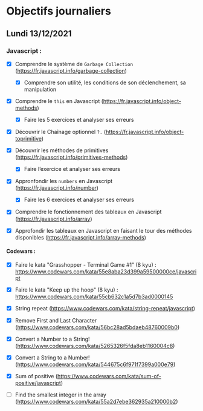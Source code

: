 # Objectifs journaliers

## Lundi 13/12/2021 


### Javascript :

* [X] Comprendre le système de `Garbage Collection` (https://fr.javascript.info/garbage-collection)
  * [X] Comprendre son utilité, les conditions de son déclenchement, sa manipulation
* [X] Comprendre le `this` en Javascript (https://fr.javascript.info/object-methods)
  * [X] Faire les 5 exercices et analyser ses erreurs
* [X] Découvrir le Chaînage optionnel `?.` (https://fr.javascript.info/object-toprimitive)
* [X] Découvrir les méthodes de primitives (https://fr.javascript.info/primitives-methods)
  * [X] Faire l’exercice et analyser ses erreurs
* [X] Appronfondir les `numbers` en Javascript (https://fr.javascript.info/number)
  * [X] Faire les 6 exercices et analyser ses erreurs
* [X] Comprendre le fonctionnement des tableaux en Javascript (https://fr.javascript.info/array)
* [X] Approfondir les tableaux en Javascript en faisant le tour des méthodes disponibles (https://fr.javascript.info/array-methods)




#### Codewars :

* [X] Faire le kata "Grasshopper - Terminal Game #1" (8 kyu) : https://www.codewars.com/kata/55e8aba23d399a59500000ce/javascript
* [X] Faire le kata "Keep up the hoop" (8 kyu) : https://www.codewars.com/kata/55cb632c1a5d7b3ad0000145
* [X] String repeat (https://www.codewars.com/kata/string-repeat/javascript)
* [X] Remove First and Last Character (https://www.codewars.com/kata/56bc28ad5bdaeb48760009b0)
* [X] Convert a Number to a String! (https://www.codewars.com/kata/5265326f5fda8eb1160004c8)
* [X] Convert a String to a Number! (https://www.codewars.com/kata/544675c6f971f7399a000e79)
* [X] Sum of positive (https://www.codewars.com/kata/sum-of-positive/javascript)
* [ ] Find the smallest integer in the array (https://www.codewars.com/kata/55a2d7ebe362935a210000b2)




